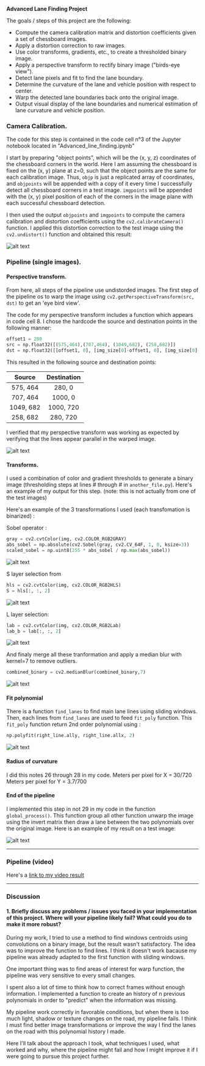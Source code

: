 **Advanced Lane Finding Project**

The goals / steps of this project are the following:

* Compute the camera calibration matrix and distortion coefficients given a set of chessboard images.
* Apply a distortion correction to raw images.
* Use color transforms, gradients, etc., to create a thresholded binary image.
* Apply a perspective transform to rectify binary image ("birds-eye view").
* Detect lane pixels and fit to find the lane boundary.
* Determine the curvature of the lane and vehicle position with respect to center.
* Warp the detected lane boundaries back onto the original image.
* Output visual display of the lane boundaries and numerical estimation of lane curvature and vehicle position.

[//]: # (Image References)

[image1]: ./readme/chessboard_corners.png "Chessboard corners"
[image2]: ./readme/chessboard_corners2.png "Chessboard corners 2"
[image3]: ./readme/convolution_test.png "Test convolution method"
[image4]: ./readme/dir_thr_select.png "Sobel threshold"
[image5]: ./readme/pipeline_edwarp_result.png "Pipeline warped"
[image6]: ./readme/pipeline_result.png "Pipeline res"
[image7]: ./readme/Sobel_thresh.png "Sobel thresh"
[image8]: ./readme/S_select.png "S thresh"
[image9]: ./readme/undistorded_chess.png "Undistorded chessboard"
[image10]: ./readme/undistorded_road.png "Warped road"
[image11]: ./readme/l_select.png "L select"
[image12]: ./readme/fit_poly.png "Poly fitted"
[image13]: ./readme/binary_top.png "Binary top"
[image14]: ./readme/final_result.png "Final result"

### Camera Calibration.

The code for this step is contained in the code cell n°3 of the Jupyter notebook located in "Advanced_line_finding.ipynb"

I start by preparing "object points", which will be the (x, y, z) coordinates of the chessboard corners in the world. Here I am assuming the chessboard is fixed on the (x, y) plane at z=0, such that the object points are the same for each calibration image.  Thus, `objp` is just a replicated array of coordinates, and `objpoints` will be appended with a copy of it every time I successfully detect all chessboard corners in a test image.  `imgpoints` will be appended with the (x, y) pixel position of each of the corners in the image plane with each successful chessboard detection.

I then used the output `objpoints` and `imgpoints` to compute the camera calibration and distortion coefficients using the `cv2.calibrateCamera()` function.  I applied this distortion correction to the test image using the `cv2.undistort()` function and obtained this result: 

![alt text][image9]

### Pipeline (single images).
#### Perspective transform.

From here, all steps of the pipeline use undistorded images.
The first step of the pipeline os to warp the image using `cv2.getPerspectiveTransform(src, dst)` to get an 'eye bird view'.

The code for my perspective transform includes a function which appears in code cell 8. I chose the hardcode the source and destination points in the following manner:

```python
offset1 = 280
src = np.float32([(575,464),(707,464), (1049,682), (258,682)])
dst = np.float32([[offset1, 0], [img_size[0]-offset1, 0], [img_size[0]-offset1, img_size[1]], [offset1, img_size[1]]])

```

This resulted in the following source and destination points:

| Source        | Destination   | 
|:-------------:|:-------------:| 
| 575, 464      | 280, 0        | 
| 707, 464      | 1000, 0       |
| 1049, 682     | 1000, 720     |
| 258, 682      | 280, 720      |

I verified that my perspective transform was working as expected by verifying that the lines appear parallel in the warped image.

![alt text][image10]

#### Transforms.

I used a combination of color and gradient thresholds to generate a binary image (thresholding steps at lines # through # in `another_file.py`).  Here's an example of my output for this step.  (note: this is not actually from one of the test images)

Here's an example of the 3 transformations I used (each transfomation is binarized) :


Sobel operator :

```python
gray = cv2.cvtColor(img, cv2.COLOR_RGB2GRAY)
abs_sobel = np.absolute(cv2.Sobel(gray, cv2.CV_64F, 1, 0, ksize=3))
scaled_sobel = np.uint8(255 * abs_sobel / np.max(abs_sobel))
```

![alt text][image7]


S layer selection from 

```python
hls = cv2.cvtColor(img, cv2.COLOR_RGB2HLS)
S = hls[:, :, 2]
```

![alt text][image8]

L layer selection:

```python
lab = cv2.cvtColor(img, cv2.COLOR_RGB2Lab)
lab_b = lab[:, :, 2]
```

![alt text][image11]

And finaly merge all these tranformation and apply a median blur with kernel=7 to remove outliers.
```python
combined_binary = cv2.medianBlur(combined_binary,7)
```
![alt text][image13]

#### Fit polynomial

There is a function `find_lanes` to find main lane lines using sliding windows.
Then, each lines from `find_lanes` are used to feed `fit_poly` function. This `fit_poly` function return 2nd order polynomial using :
```python
np.polyfit(right_line.ally, right_line.allx, 2)
```

![alt text][image12]

#### Radius of curvature

I did this notes 26 through 28 in my code.
Meters per pixel for X = 30/720
Meters per pixel for Y = 3.7/700

#### End of the pipeline

I implemented this step in not 29 in my code in the function `global_process()`. This function group all other function unwarp the image using the invert matrix then draw a lane between the two polynomials over the original image. Here is an example of my result on a test image:

![alt text][image14]

---

### Pipeline (video)

Here's a [link to my video result](./project_video_processed_met2.mp4)

---

### Discussion

#### 1. Briefly discuss any problems / issues you faced in your implementation of this project.  Where will your pipeline likely fail?  What could you do to make it more robust?

During my work, I tried to use a method to find windows centroids using convolutions on a binary image, but the result wasn't satisfactory. The idea was to improve the function to find lines. I think it doesn't work bacause my pipeline was already adapted to the first function with sliding windows. 

One important thing was to find areas of interest for warp function, the pipeline was very sensitive to every small changes.

I spent also a lot of time to think how to correct frames without enough information. I implemented a function to create an history of n previous polynomials in order to "predict" when the information was missing.

My pipeline work correctly in favorable conditions, but when there is too much light, shadow or texture changes on the road, my pipeline fails. I think I must find better image transformations or improve the way I find the lanes on the road with this polynomial history I made. 
 
Here I'll talk about the approach I took, what techniques I used, what worked and why, where the pipeline might fail and how I might improve it if I were going to pursue this project further.  
